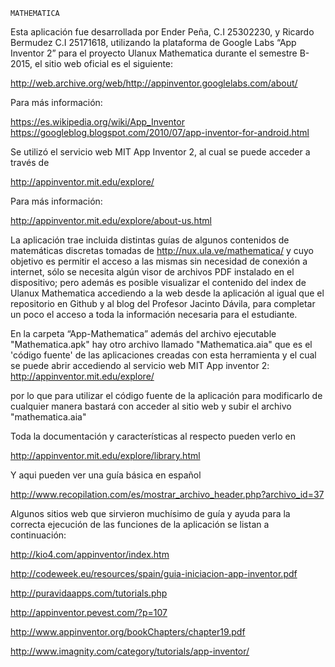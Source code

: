 	MATHEMATICA

Esta aplicación fue desarrollada por Ender Peña, C.I 25302230, y Ricardo Bermudez C.I 25171618, utilizando la plataforma de Google Labs “App Inventor 2” para el proyecto Ulanux Mathematica durante el semestre B-2015, el sitio web oficial es el siguiente:  

http://web.archive.org/web/http://appinventor.googlelabs.com/about/

Para más información:

https://es.wikipedia.org/wiki/App_Inventor
https://googleblog.blogspot.com/2010/07/app-inventor-for-android.html

Se utilizó el servicio web MIT App Inventor  2, al cual se puede acceder a través de

http://appinventor.mit.edu/explore/

Para más información:

http://appinventor.mit.edu/explore/about-us.html

La aplicación trae incluida distintas guías de algunos contenidos de matemáticas discretas tomadas de http://nux.ula.ve/mathematica/ y cuyo objetivo es permitir el acceso a las mismas sin necesidad de conexión a internet, sólo se necesita algún visor de archivos PDF instalado en el dispositivo; pero además es posible visualizar el contenido del index de Ulanux Mathematica accediendo a la web desde la aplicación al igual que el repositorio en Github y al blog del Profesor Jacinto Dávila, para completar un poco el acceso a toda la información necesaria para el estudiante.

En la carpeta “App-Mathematica” además del archivo ejecutable "Mathematica.apk" hay otro archivo llamado "Mathematica.aia" que es el 'código fuente'  de las aplicaciones creadas con esta herramienta y el cual se puede abrir accediendo al servicio web MIT App inventor 2: http://appinventor.mit.edu/explore/

por lo que para utilizar el código fuente de la aplicación para modificarlo de cualquier manera bastará con acceder al sitio web y subir el archivo "mathematica.aia"

Toda la documentación y características al respecto pueden verlo en

http://appinventor.mit.edu/explore/library.html

Y aqui pueden ver una guía básica en español

http://www.recopilation.com/es/mostrar_archivo_header.php?archivo_id=37


Algunos sitios web que sirvieron muchísimo de guía y ayuda para la correcta ejecución de las funciones de la aplicación se listan a continuación:

http://kio4.com/appinventor/index.htm

http://codeweek.eu/resources/spain/guia-iniciacion-app-inventor.pdf

http://puravidaapps.com/tutorials.php

http://appinventor.pevest.com/?p=107

http://www.appinventor.org/bookChapters/chapter19.pdf

http://www.imagnity.com/category/tutorials/app-inventor/
